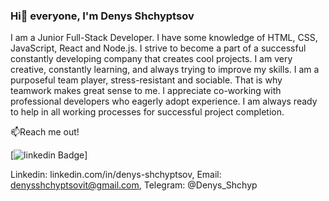 ### Hi👋 everyone, I'm Denys Shchyptsov

I am a Junior Full-Stack Developer. I have some knowledge of HTML, CSS, JavaScript, React and Node.js. I strive to become a part of a successful constantly developing company that creates cool projects. I am very creative, constantly learning, and always trying to improve my skills. 
I am a purposeful team player, stress-resistant and sociable. That is why teamwork makes great sense to me. I appreciate co-working with professional developers who eagerly adopt experience. I am always ready to help in all working processes for successful project completion.

📫Reach me out!

[![linkedin Badge](https://img.shields.io/badge/linkedin-%230A66C2?logo=linkedin&color=%230A66C2&link=https%3A%2F%2Fwww.linkedin.com%2Fin%2Fdenys-shchyptsov)]







Linkedin: linkedin.com/in/denys-shchyptsov, Email: denysshchyptsovit@gmail.com, Telegram: @Denys_Shchyp

